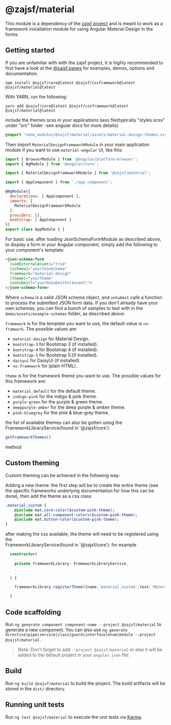 # @zajsf/material

This module is a dependency of the [zajsf project][npm_core_ver] and is meant to work as a framework installation module for using Angular Material Design in the forms.

## Getting started

If you are unfamiliar with with the zajsf project, it is highly recommended to 
first have a look at the [@zajsf pages][npm_core_ver] for examples, demos, options and documentation.

```shell
npm install @zajsf/core@latest @zajsf/cssframework@latest @zajsf/material@latest
```

With YARN, run the following:

```shell
yarn add @zajsf/core@latest @zajsf/cssframework@latest @zajsf/material@latest
```

include the themes scss in your applications sass file(typically "styles.scss" under "src" folder -see angular docs for more details) 
```scss
@import "node_modules/@zajsf/material/assets/material-design-themes.scss";
```

Then import `MaterialDesignFrameworkModule` in your main application module if you want to use `material-angular` UI, like this:

```javascript
import { BrowserModule } from '@angular/platform-browser';
import { NgModule } from '@angular/core';

import { MaterialDesignFrameworkModule } from '@zajsf/material';

import { AppComponent } from './app.component';

@NgModule({
  declarations: [ AppComponent ],
  imports: [
    MaterialDesignFrameworkModule
  ],
  providers: [],
  bootstrap: [ AppComponent ]
})
export class AppModule { }
```

For basic use, after loading JsonSchemaFormModule as described above, to display a form in your Angular component, simply add the following to your component's template:

```html
<json-schema-form
  loadExternalAssets="true"
  [schema]="yourJsonSchema"
  framework="material-design"
  [theme]="yourTheme"
  (onSubmit)="yourOnSubmitFn($event)">
</json-schema-form>
```

Where `schema` is a valid JSON schema object, and `onSubmit` calls a function to process the submitted JSON form data. If you don't already have your own schemas, you can find a bunch of samples to test with in the `demo/assets/example-schemas` folder, as described above.

`framework` is for the template you want to use, the default value is `no-framwork`. The possible values are:


* `material-design` for  Material Design.
* `bootstrap-3` for Bootstrap 3 (if installed).
* `bootstrap-4` for Bootstrap 4 (if installed).
* `bootstrap-5` for Bootstrap 5.(if installed).
* `daisyui` for DaisyUi (if installed).
* `no-framework` for (plain HTML).

`theme` is for the framework theme you want to use. 
The possible values for this framework are:

* `material_default` for the default theme.
* `indigo-pink` for the indigo & pink theme.
* `purple-green` for the purple & green theme.
* `deeppurple-amber` for the deep purple & amber theme.
* `pink-bluegrey` for the pink & blue-grey theme.

the list of available themes can also be gotten using the 
FrameworkLibraryService(found in '@zajsf/core'): 
 ```typescript
 getFrameworkThemes()
 ``` 
 method

## Custom theming

Custom theming can be achieved in the following way:

Adding a new theme:
the first step will be to create the entire theme (see the specific frameworks underlying documentation for how this can be done), then add the theme as
a css class

```sass
.material_custom {
    @include mat.core-color($custom-pink-theme);
    @include mat.all-component-colors($custom-pink-theme);
    @include mat.button-color($custom-pink-theme);
}

```
after making the css available, the theme will need to be registered using the  
FrameworkLibraryService(found in '@zajsf/core'):
for example 

```typescript
  constructor(
    .
    private frameworkLibrary: FrameworkLibraryService,
    .
    .
  ) { 

    frameworkLibrary.registerTheme({name:'material_custom',text:'Material custom theme'})

  }

```

## Code scaffolding

Run `ng generate component component-name --project @zajsf/material` to generate a new component. You can also use `ng generate directive|pipe|service|class|guard|interface|enum|module --project @zajsf/material`.
> Note: Don't forget to add `--project @zajsf/material` or else it will be added to the default project in your `angular.json` file.

## Build

Run `ng build @zajsf/material` to build the project. The build artifacts will be stored in the `dist/` directory.

## Running unit tests

Run `ng test @zajsf/material` to execute the unit tests via [Karma](https://karma-runner.github.io).

[npm_core_ver]:https://www.npmjs.com/package/@zajsf/core